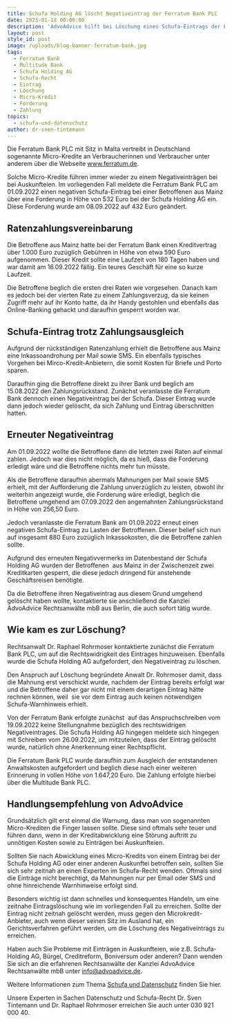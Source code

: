 ```yaml
---
title: Schufa Holding AG löscht Negativeintrag der Ferratum Bank PLC
date: 2023-01-18 00:00:00
description: 'AdvoAdvice hilft bei Löschung eines Schufa-Eintrags der Ferratum Bank PLC. '
layout: post
style_id: post
image: /uploads/blog-banner-ferratum-bank.jpg
tags:
  - Ferratum Bank
  - Multitude Bank
  - Schufa Holding AG
  - Schufa-Recht
  - Eintrag
  - Löschung
  - Micro-Kredit
  - Forderung
  - Zahlung
topics:
  - schufa-und-datenschutz
author: dr-sven-tintemann
---
```

Die Ferratum Bank PLC mit Sitz in Malta vertreibt in Deutschland sogenannte Micro-Kredite an Verbraucherinnen und Verbraucher unter anderem über die Webseite www.ferratum.de.

Solche Micro-Kredite führen immer wieder zu einem Negativeinträgen bei bei Auskunfteien. Im vorliegenden Fall meldete die Ferratum Bank PLC am 01.09.2022 einen negativen Schufa-Eintrag bei einer Betroffenen aus Mainz über eine Forderung in Höhe von 532 Euro bei der Schufa Holding AG ein. Diese Forderung wurde am 08.09.2022 auf 432 Euro geändert.

## Ratenzahlungsvereinbarung

Die Betroffene aus Mainz hatte bei der Ferratum Bank einen Kreditvertrag über 1.000 Euro zuzüglich Gebühren in Höhe von etwa 590 Euro aufgenommen. Dieser Kredit sollte eine Laufzeit von 180 Tagen haben und war damit am 16.09.2022 fällig. Ein teures Geschäft für eine so kurze Laufzeit.&nbsp;

Die Betroffene beglich die ersten drei Raten wie vorgesehen. Danach kam es jedoch bei der vierten Rate zu einem Zahlungsverzug, da sie keinen Zugriff mehr auf ihr Konto hatte, da ihr Handy gestohlen und ebenfalls das Online-Banking gehackt und daraufhin gesperrt worden war.

## Schufa-Eintrag trotz Zahlungsausgleich

Aufgrund der rückständigen Ratenzahlung erhielt die Betroffene aus Mainz eine Inkassoandrohung per Mail sowie SMS. Ein ebenfalls typisches Vorgehen bei Mirco-Kredit-Anbietern, die somit Kosten für Briefe und Porto sparen.&nbsp;

Daraufhin ging die Betroffene direkt zu ihrer Bank und beglich am 15.08.2022 den Zahlungsrückstand. Zunächst veranlasste die Ferratum Bank dennoch einen Negativeintrag bei der Schufa. Dieser Eintrag wurde dann jedoch wieder gelöscht, da sich Zahlung und Eintrag überschnitten hatten.

## Erneuter Negativeintrag

Am 01.09.2022 wollte die Betroffene dann die letzten zwei Raten auf einmal zahlen. Jedoch war dies nicht möglich, da es hieß, dass die Forderung erledigt wäre und die Betroffene nichts mehr tun müsste.

Als die Betroffene daraufhin abermals Mahnungen per Mail sowie SMS erhielt, mit der Aufforderung die Zahlung unverzüglich zu leisten, obwohl ihr weiterhin angezeigt wurde, die Forderung wäre erledigt, beglich die Betroffene umgehend am 07.09.2022 den angemahnten Zahlungsrückstand in Höhe von 256,50 Euro.

Jedoch veranlasste die Ferratum Bank am 01.09.2022 erneut einen negativen Schufa-Eintrag zu Lasten der Betroffenen. Dieser belief sich nun auf insgesamt 880 Euro zuzüglich Inkassokosten, die die Betroffene zahlen sollte.

Aufgrund des erneuten Negativvermerks im Datenbestand der Schufa Holding AG wurden der Betroffenen&nbsp; aus Mainz in der Zwischenzeit zwei Kreditkarten gesperrt, die diese jedoch dringend für anstehende Geschäftsreisen benötigte.

Da die Betroffene ihren Negativeintrag aus diesem Grund umgehend gelöscht haben wollte, kontaktierte sie anschließend die Kanzlei AdvoAdvice Rechtsanwälte mbB aus Berlin, die auch sofort tätig wurde.

## Wie kam es zur Löschung?

Rechtsanwalt Dr. Raphael Rohrmoser kontaktierte zunächst die Ferratum Bank PLC, um auf die Rechtswidrigkeit des Eintrages hinzuweisen. Ebenfalls wurde die Schufa Holding AG aufgefordert, den Negativeintrag zu löschen.

Den Anspruch auf Löschung begründete Anwalt Dr. Rohrmoser damit, dass die Mahnung erst verschickt wurde, nachdem der Eintrag bereits erfolgt war und die Betroffene daher gar nicht mit einem derartigen Eintrag hätte rechnen können, weil&nbsp; sie vor dem Eintrag auch keinen notwendigen Schufa-Warnhinweis erhielt.

Von der Ferratum Bank erfolgte zunächst&nbsp; auf das Anspruchschreiben vom 19.09.2022 keine Stellungnahme bezüglich des rechtswidrigen Negativeintrages. Die Schufa Holding AG hingegen meldete sich hingegen mit Schreiben vom 26.09.2022, um mitzuteilen, dass der Eintrag gelöscht wurde, natürlich ohne Anerkennung einer Rechtspflicht.

Die Ferratum Bank PLC wurde daraufhin zum Ausgleich der entstandenen Anwaltskosten aufgefordert und beglich diese nach einer weiteren Erinnerung in vollen Höhe von 1.647,20 Euro. Die Zahlung erfolgte hierbei über die Multitude Bank PLC.

## Handlungsempfehlung von AdvoAdvice&nbsp;

Grundsätzlich gilt erst einmal die Warnung, dass man von sogenannten Micro-Krediten die Finger lassen sollte. Diese sind oftmals sehr teuer und führen dann, wenn in der Kreditabwicklung eine Störung auftritt zu unnötigen Kosten sowie zu Einträgen bei Auskunfteien.&nbsp;

Sollten Sie nach Abwicklung eines Micro-Kredits von einem Eintrag bei der Schufa Holding AG oder einer anderen Auskunftei betroffen sein, sollten Sie sich sehr zeitnah an einen Experten im Schufa-Recht wenden. Oftmals sind die Einträge nicht berechtigt, da Mahnungen nur per Email oder SMS und ohne hinreichende Warnhinweise erfolgt sind.&nbsp;

Besonders wichtig ist dann schnelles und konsequentes Handeln, um eine zeitnahe Eintragslöschung wie im vorliegenden Fall zu erreichen. Sollte der Eintrag nicht zeitnah gelöscht werden, muss gegen den Microkredit-Anbieter, auch wenn dieser seinen Sitz im Ausland hat, ein Gerichtsverfahren geführt werden, um die Löschung des Negativeintrags zu erreichen.&nbsp;

Haben auch Sie Probleme mit Einträgen in Auskunfteien, wie z.B. Schufa-Holding AG, Bürgel, Creditreform, Boniversum oder anderen? Dann wenden Sie sich an die erfahrenen Rechtsanwälte der Kanzlei AdvoAdvice Rechtsanwälte mbB unter [info@advoadvice.de](mailto:info@advoadvice.de).

Weitere Informationen zum Thema [Schufa und Datenschutz](/themen/schufa-und-datenschutz/)&nbsp;finden Sie hier.&nbsp;

Unsere Experten in Sachen Datenschutz und Schufa-Recht Dr. Sven Tintemann und Dr. Raphael Rohrmoser erreichen Sie auch unter 030 921 000 40.